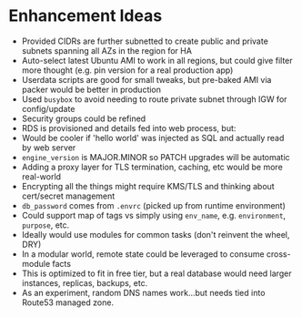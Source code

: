 # Enhancement Ideas

- Provided CIDRs are further subnetted to create public and private subnets spanning all AZs in the region for HA
- Auto-select latest Ubuntu AMI to work in all regions, but could give filter more thought (e.g. pin version for a real production app)
- Userdata scripts are good for small tweaks, but pre-baked AMI via packer would be better in production
- Used `busybox` to avoid needing to route private subnet through IGW for config/update
- Security groups could be refined
-   RDS is provisioned and details fed into web process, but:
  -   Would be cooler if 'hello world' was injected as SQL and actually read by web server
  -   `engine_version` is MAJOR.MINOR so PATCH upgrades will be automatic
- Adding a proxy layer for TLS termination, caching, etc would be more real-world
- Encrypting all the things might require KMS/TLS and thinking about cert/secret management
- `db_password` comes from `.envrc` (picked up from runtime environment)
- Could support map of tags vs simply using `env_name`, e.g. `environment`, `purpose`, etc.
- Ideally would use modules for common tasks (don't reinvent the wheel, DRY)
- In a modular world, remote state could be leveraged to consume cross-module facts
- This is optimized to fit in free tier, but a real database would need larger instances, replicas, backups, etc.
- As an experiment, random DNS names work...but needs tied into Route53 managed zone.
